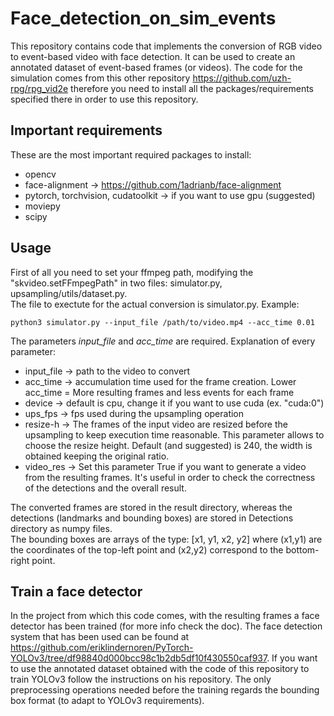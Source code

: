 # Face_detection_on_sim_events

This repository contains code that implements the conversion of RGB video to event-based video with face detection. It can be used to create an annotated dataset of event-based frames (or videos). The code for the simulation comes from this other repository https://github.com/uzh-rpg/rpg_vid2e therefore you need to install all the packages/requirements specified there in order to use this repository.

## Important requirements
These are the most important required packages to install:
* opencv
* face-alignment -> https://github.com/1adrianb/face-alignment
* pytorch, torchvision, cudatoolkit -> if you want to use gpu (suggested)
* moviepy
* scipy

## Usage
First of all you need to set your ffmpeg path, modifying the "skvideo.setFFmpegPath" in two files: simulator.py, upsampling/utils/dataset.py. <br />
The file to exectute for the actual conversion is simulator.py. Example:
```
python3 simulator.py --input_file /path/to/video.mp4 --acc_time 0.01
```
The parameters *input_file* and *acc_time* are required. Explanation of every parameter:
* input_file  -> path to the video to convert
* acc_time  -> accumulation time used for the frame creation. Lower acc_time = More resulting frames and less events for each frame
* device  -> default is cpu, change it if you want to use cuda (ex. "cuda:0")
* ups_fps  -> fps used during the upsampling operation
* resize-h  -> The frames of the input video are resized before the upsampling to keep execution time reasonable. This parameter allows to choose the resize height. Default (and suggested) is 240, the width is obtained keeping the original ratio.
* video_res  -> Set this parameter True if you want to generate a video from the resulting frames. It's useful in order to check the correctness of the detections and the overall result.

The converted frames are stored in the result directory, whereas the detections (landmarks and bounding boxes) are stored in Detections directory as numpy files. <br /> The bounding boxes are arrays of the type: \[x1, y1, x2, y2\] where (x1,y1) are the coordinates of the top-left point and (x2,y2) correspond to the bottom-right point.

## Train a face detector
In the project from which this code comes, with the resulting frames a face detector has been trained (for more info check the doc). The face detection system that has been used can be found at https://github.com/eriklindernoren/PyTorch-YOLOv3/tree/df98840d000bcc98c1b2db5df10f430550caf937. If you want to use the annotated dataset obtained with the code of this repository to train YOLOv3 follow the instructions on his repository. The only preprocessing operations needed before the training regards the bounding box format (to adapt to YOLOv3 requirements).
